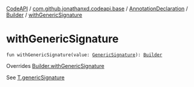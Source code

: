 [CodeAPI](../../../index.md) / [com.github.jonathanxd.codeapi.base](../../index.md) / [AnnotationDeclaration](../index.md) / [Builder](index.md) / [withGenericSignature](.)

# withGenericSignature

`fun withGenericSignature(value: `[`GenericSignature`](../../../com.github.jonathanxd.codeapi.generic/-generic-signature/index.md)`): `[`Builder`](index.md)

Overrides [Builder.withGenericSignature](../../-generic-signature-holder/-builder/with-generic-signature.md)

See [T.genericSignature](#)

